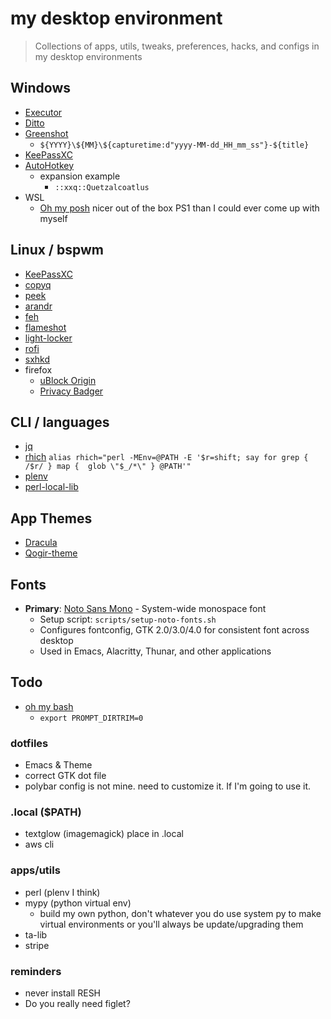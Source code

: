 # my desktop environment
> Collections of apps, utils, tweaks, preferences, hacks, and configs in my desktop environments


## Windows
- [Executor](https://executor.dk/)
- [Ditto](https://ditto-cp.sourceforge.io/) 
- [Greenshot](https://getgreenshot.org/)
  - `${YYYY}\${MM}\${capturetime:d"yyyy-MM-dd_HH_mm_ss"}-${title}`
- [KeePassXC](https://keepassxc.org/)
- [AutoHotkey](https://www.autohotkey.com/)
  - expansion example
    - `::xxq::Quetzalcoatlus`
- WSL
  - [Oh my posh](https://ohmyposh.dev/) nicer out of the box PS1 than I could ever come up with myself
  
## Linux / bspwm
- [KeePassXC](https://keepassxc.org/)
- [copyq](https://hluk.github.io/CopyQ/)
- [peek](https://github.com/phw/peek)
- [arandr](http://christian.amsuess.com/tools/arandr/)
- [feh](https://feh.finalrewind.org/)
- [flameshot](https://flameshot.org/)
- [light-locker](https://github.com/the-cavalry/light-locker)
- [rofi](https://davatorium.github.io/rofi/)
- [sxhkd](https://github.com/baskerville/sxhkd)
- firefox
  - [uBlock Origin](https://addons.mozilla.org/en-US/firefox/addon/ublock-origin/)
  - [Privacy Badger](https://addons.mozilla.org/en-US/firefox/addon/privacy-badger17)
  
## CLI / languages
- [jq](https://jqlang.github.io/jq/)
- [rhich](https://www.learning-perl.com/2012/02/learning-perl-challenge-rhich/)
  ```alias rhich="perl -MEnv=@PATH -E '$r=shift; say for grep { /$r/ } map {  glob \"$_/*\" } @PATH'"```
- [plenv](https://xdg.me/setting-up-a-perl-development-environment-with-plenv/)
- [perl-local-lib](https://perladvent.org/2009/3/)

## App Themes
- [Dracula](https://draculatheme.com/)
- [Qogir-theme](https://github.com/vinceliuice/Qogir-theme)

## Fonts
- **Primary**: [Noto Sans Mono](https://fonts.google.com/noto/specimen/Noto+Sans+Mono) - System-wide monospace font
  - Setup script: `scripts/setup-noto-fonts.sh` 
  - Configures fontconfig, GTK 2.0/3.0/4.0 for consistent font across desktop
  - Used in Emacs, Alacritty, Thunar, and other applications

## Todo
  - [oh my bash](https://github.com/ohmybash/oh-my-bash)
    - `export PROMPT_DIRTRIM=0` 

### dotfiles
  - Emacs & Theme
  - correct GTK dot file
  - polybar config is not mine. need to customize it. If I'm going to use it.

### .local ($PATH)
  - textglow (imagemagick) place in .local
  - aws cli

### apps/utils
  - perl (plenv I think)
  - mypy (python virtual env)
    - build my own python, don't whatever you do use system py to make virtual environments or you'll always be update/upgrading them
  - ta-lib
  - stripe

### reminders
  - never install RESH
  - Do you really need figlet?